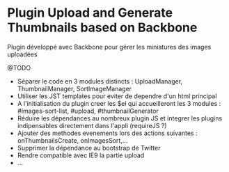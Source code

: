 Plugin Upload and Generate Thumbnails based on Backbone
==============================

Plugin développé avec Backbone pour gérer les miniatures des images uploadées

@TODO
- Séparer le code en 3 modules distincts : UploadManager, ThumbnailManager, SortImageManager
- Utiliser les JST templates pour eviter de dependre d'un html principal
- A l'initialisation du plugin creer les $el qui accueilleront les 3 modules : #images-sort-list, #upload, #thumbnailGenerator
- Réduire les dépendances au nombreux plugin JS et integrer les plugins indipensables directement dans l'appli (requireJS ?)
- Ajouter des methodes evenements lors des actions suivantes : onThumbnailsCreate, onImagesSort,...
- Supprimer la dépendance au bootstrap de Twitter
- Rendre compatible avec IE9 la partie upload
- ... 